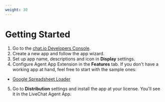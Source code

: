 ```yaml
---
weight: 30
---
```


# Getting Started


1. Go to the <a href="https://console.chat.io/apps">chat.io Developers Console</a>.
2. Create a new app and follow the app wizard.
3. Set up app name, descriptions and icon in **Display** settings.
4. Configure Agent App Extension in the **Features** tab. If you don't have a working app at hand, feel free to start with the sample ones:
  * [Google Spreadsheet Loader](https://data-dashboard.glitch.me/)
5. Go to **Distribution** settings and install the app at your license. You'll see it in the LiveChat Agent App.